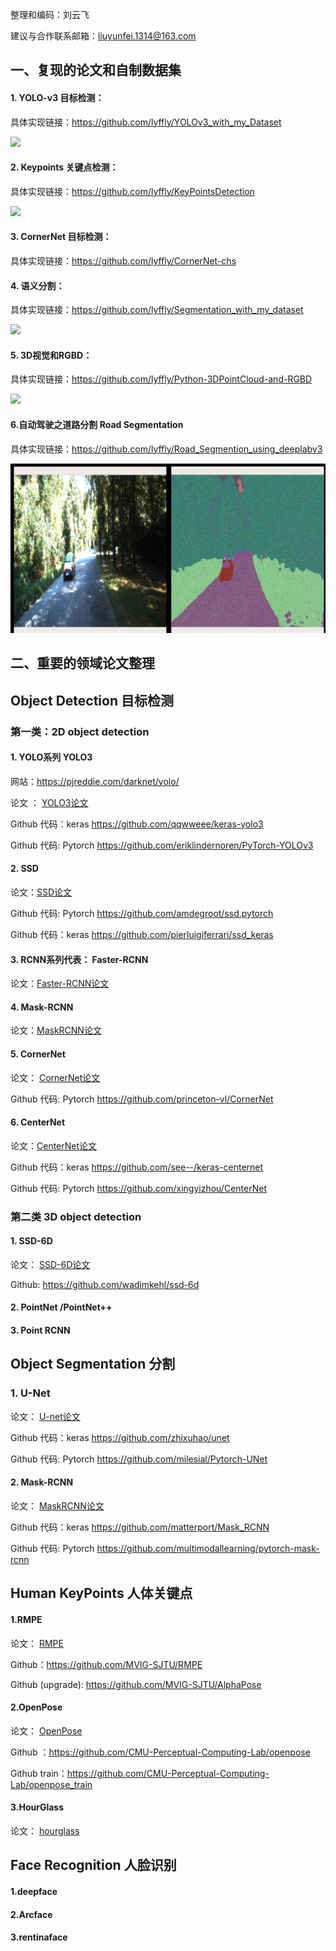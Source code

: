 整理和编码：刘云飞

建议与合作联系邮箱：[liuyunfei.1314@163.com](mailto:liuyunfei.1314@163.com)

## 一、复现的论文和自制数据集

#### 1. YOLO-v3 目标检测：

具体实现链接：https://github.com/lyffly/YOLOv3_with_my_Dataset

![](https://wx1.sinaimg.cn/mw690/751f29f3gy1g9kebp5hs4j20h40h0tgp.jpg)

#### 2. Keypoints 关键点检测：

具体实现链接：https://github.com/lyffly/KeyPointsDetection

![](https://wx1.sinaimg.cn/mw690/751f29f3gy1g9kebsnohvj20zj0g6mzh.jpg)

#### 3.  CornerNet 目标检测：

具体实现链接：https://github.com/lyffly/CornerNet-chs



#### 4. 语义分割：

具体实现链接：https://github.com/lyffly/Segmentation_with_my_dataset

![](https://wx1.sinaimg.cn/mw690/751f29f3gy1g9kebwhsmuj20wr0hvwpt.jpg)

#### 5. 3D视觉和RGBD：

具体实现链接：https://github.com/lyffly/Python-3DPointCloud-and-RGBD

![](readme_images/icp_demo.gif)

#### 6.自动驾驶之道路分割 Road Segmentation

具体实现链接：https://github.com/lyffly/Road_Segmention_using_deeplabv3

![](readme_images/road_segmentation.png)





## 二、重要的领域论文整理

## Object Detection 目标检测

### 第一类：2D  object detection
#### 1. YOLO系列  YOLO3  

网站：https://pjreddie.com/darknet/yolo/  

论文 ： [YOLO3论文](object_detection/YOLOv3.pdf)  

Github 代码：keras   https://github.com/qqwweee/keras-yolo3

Github 代码:  Pytorch https://github.com/eriklindernoren/PyTorch-YOLOv3



#### 2. SSD   

论文：[SSD论文](object_detection/SSD.pdf)  

Github 代码:  Pytorch   https://github.com/amdegroot/ssd.pytorch

Github 代码：keras  https://github.com/pierluigiferrari/ssd_keras



#### 3. RCNN系列代表： Faster-RCNN   

论文：[Faster-RCNN论文](object_detection/FasterRCNN.pdf)  



#### 4. Mask-RCNN   

论文：[MaskRCNN论文](https://github.com/lyffly/ComputerVision_deeplearning/blob/master/Mask-RCNN/Mask-RCNN.pdf)  



#### 5. CornerNet

论文： [CornerNet论文](object_detectioncornerNet.pdf)  

Github 代码:  Pytorch   https://github.com/princeton-vl/CornerNet



#### 6. CenterNet  

论文：[CenterNet论文](object_detectionObjectsAsPoints.pdf)  

Github 代码：keras    https://github.com/see--/keras-centernet

Github 代码:  Pytorch  https://github.com/xingyizhou/CenterNet



### 第二类  3D  object detection

#### 1. SSD-6D 

论文：  [SSD-6D论文](https://github.com/lyffly/ComputerVision_deeplearning/blob/master/SSD-6D/SSD-6D.pdf)

Github: https://github.com/wadimkehl/ssd-6d

#### 2. PointNet /PointNet++



#### 3. Point RCNN



## Object Segmentation  分割

### 1. U-Net

论文：  [U-net论文](segmentation/unet.pdf)

Github 代码：keras    https://github.com/zhixuhao/unet

Github 代码:  Pytorch   https://github.com/milesial/Pytorch-UNet



#### 2. Mask-RCNN 

论文：   [MaskRCNN论文](segmentation/Mask-RCNN.pdf)  

Github 代码：keras    https://github.com/matterport/Mask_RCNN

Github 代码:  Pytorch   https://github.com/multimodallearning/pytorch-mask-rcnn



## Human KeyPoints 人体关键点

#### 1.RMPE

论文：  [RMPE](Human_Keypoints/RMPE.pdf)  

Github：https://github.com/MVIG-SJTU/RMPE

Github (upgrade): https://github.com/MVIG-SJTU/AlphaPose



#### 2.OpenPose

论文：  [OpenPose](Human_Keypoints/OpenPose.pdf)  

Github ：https://github.com/CMU-Perceptual-Computing-Lab/openpose

Github train：https://github.com/CMU-Perceptual-Computing-Lab/openpose_train



#### 3.HourGlass

论文：  [hourglass](Human_Keypoints/hourglassNetwork.pdf) 

## Face Recognition 人脸识别

#### 1.deepface

#### 2.Arcface

#### 3.rentinaface